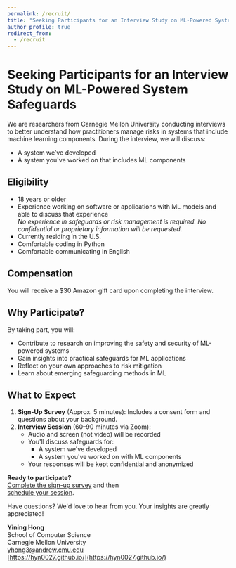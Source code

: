 ```yaml
---
permalink: /recruit/
title: "Seeking Participants for an Interview Study on ML-Powered System Safeguards"
author_profile: true
redirect_from:
  - /recruit
---
```



# Seeking Participants for an Interview Study on ML-Powered System Safeguards

We are researchers from Carnegie Mellon University conducting interviews to better understand how practitioners manage risks in systems that include machine learning components. During the interview, we will discuss:

- A system we’ve developed
- A system you've worked on that includes ML components

## Eligibility

- 18 years or older
- Experience working on software or applications with ML models and able to discuss that experience  
  _*No experience in safeguards or risk management is required. No confidential or proprietary information will be requested.*_
- Currently residing in the U.S.
- Comfortable coding in Python
- Comfortable communicating in English

## Compensation

You will receive a $30 Amazon gift card upon completing the interview.

## Why Participate?

By taking part, you will:

- Contribute to research on improving the safety and security of ML-powered systems
- Gain insights into practical safeguards for ML applications
- Reflect on your own approaches to risk mitigation
- Learn about emerging safeguarding methods in ML

## What to Expect

1. **Sign-Up Survey** (Approx. 5 minutes): Includes a consent form and questions about your background.
2. **Interview Session** (60–90 minutes via Zoom):
   - Audio and screen (not video) will be recorded
   - You'll discuss safeguards for:
     - A system we've developed
     - A system you've worked on with ML components
   - Your responses will be kept confidential and anonymized

**Ready to participate?**  
[Complete the sign-up survey](https://forms.gle/UqjFJ9f8eJod8V55A) and then  
[schedule your session](https://calendar.app.google/LZPnNuiph9uxR7ET7).

Have questions? We'd love to hear from you. Your insights are greatly appreciated!

**Yining Hong**  
School of Computer Science  
Carnegie Mellon University  
[yhong3@andrew.cmu.edu](mailto:yhong3@andrew.cmu.edu)  
[https://hyn0027.github.io/](https://hyn0027.github.io/)